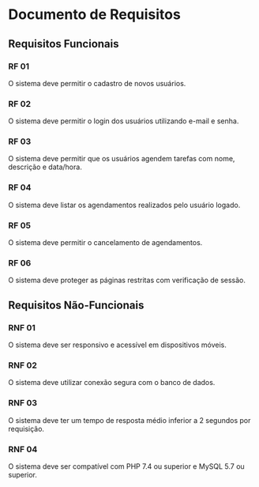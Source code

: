 
# Documento de Requisitos

## Requisitos Funcionais

### RF 01
O sistema deve permitir o cadastro de novos usuários.

### RF 02
O sistema deve permitir o login dos usuários utilizando e-mail e senha.

### RF 03
O sistema deve permitir que os usuários agendem tarefas com nome, descrição e data/hora.

### RF 04
O sistema deve listar os agendamentos realizados pelo usuário logado.

### RF 05
O sistema deve permitir o cancelamento de agendamentos.

### RF 06
O sistema deve proteger as páginas restritas com verificação de sessão.

## Requisitos Não-Funcionais

### RNF 01
O sistema deve ser responsivo e acessível em dispositivos móveis.

### RNF 02
O sistema deve utilizar conexão segura com o banco de dados.

### RNF 03
O sistema deve ter um tempo de resposta médio inferior a 2 segundos por requisição.

### RNF 04
O sistema deve ser compatível com PHP 7.4 ou superior e MySQL 5.7 ou superior.

